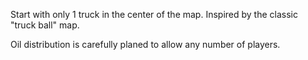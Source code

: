 Start with only 1 truck in the center of the map. 
Inspired by the classic "truck ball" map.

Oil distribution is carefully planed to allow any number of players.